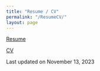 ```yaml
---
title: "Resume / CV"
permalink: "/ResumeCV/"
layout: page
---
```


[Resume](Tulimieri_Resume_11_13_2023.pdf)

[CV](Tulimieri_CV_10_05_2023.pdf)

Last updated on November 13, 2023
